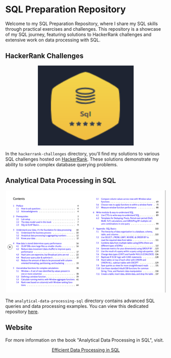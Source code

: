 # SQL Preparation Repository

Welcome to my SQL Preparation Repository, where I share my SQL skills through practical exercises and challenges. This repository is a showcase of my SQL journey, featuring solutions to HackerRank challenges and extensive work on data processing with SQL.

## HackerRank Challenges

<p align="center">
  <img src="visuals/hackerrank.png" alt="HackerRank Challenges" width="300" height="250"/>
</p>

In the `hackerrank-challenges` directory, you'll find my solutions to various SQL challenges hosted on [HackerRank](https://www.hackerrank.com/). These solutions demonstrate my ability to solve complex database querying problems.

## Analytical Data Processing in SQL

<p align="center">
  <img src="visuals/book-contents.png" alt="Analytical Data Processing with SQL" width="500"/>
</p>

The `analytical-data-processing-sql` directory contains advanced SQL queries and data processing examples. You can view this dedicated repository [here](analytical-data-processing-sql).

## Website

For more information on the book "Analytical Data Processing in SQL", visit. 
<p align="center">
  <a href="https://josephmachado.gumroad.com/l/analyticalsql">Efficient Data Processing in SQL</a>
</p>